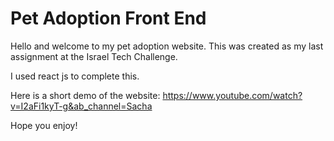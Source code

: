 # Pet Adoption Front End

Hello and welcome to my pet adoption website. This was created as my last assignment at the Israel Tech Challenge.

I used react js to complete this. 

Here is a short demo of the website: https://www.youtube.com/watch?v=I2aFi1kyT-g&ab_channel=Sacha

Hope you enjoy! 
